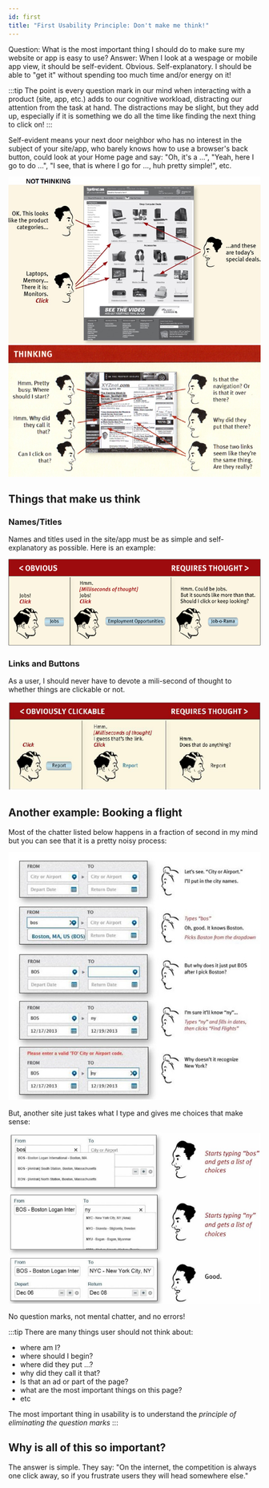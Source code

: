 ```yaml
---
id: first
title: "First Usability Principle: Don't make me think!"
---
```


Question: What is the most important thing I should do to make sure my website or app is easy to use?
Answer: When I look at a wespage or mobile app view, it should be self-evident. Obvious. Self-explanatory. I should be able to "get it" without spending too much time and/or energy on it! 

:::tip
The point is every question mark in our mind when interacting with a product (site, app, etc.) adds to our cognitive workload, distracting our attention from the task at hand. The distractions may be slight, but they add up, especially if it is something we do all the time like finding the next thing to click on!
:::

Self-evident means your next door neighbor who has no interest in the subject of your site/app, who barely knows how to use a browser's back button, could look at your Home page and say: "Oh, it's a ...", "Yeah, here I go to do ...", "I see, that is where I go for ..., huh pretty simple!", etc.

![](../../../static/img/usab1.jpg)
![](../../../static/img/usab2.jpg)

## Things that make us think

### Names/Titles
Names and titles used in the site/app must be as simple and self-explanatory as possible. Here is an example:

![](../../../static/img/usab3.jpg)

### Links and Buttons
As a user, I should never have to devote a mili-second of thought to whether things are clickable or not.

![](../../../static/img/usab4.png)

## Another example: Booking a flight

Most of the chatter listed below happens in a fraction of second in my mind but you can see that it is a pretty noisy process:

![](../../../static/img/usab5.jpg)

But, another site just takes what I type and gives me choices that make sense:

![](../../../static/img/usab6.jpg)

No question marks, not mental chatter, and no errors!

:::tip
There are many things user should not think about:
* where am I?
* where should I begin?
* where did they put ...?
* why did they call it that?
* Is that an ad or part of the page?
* what are the most important things on this page?
* etc

The most important thing in usability is to understand the *principle of eliminating the question marks*
:::

## Why is all of this so important?

The answer is simple. They say: "On the internet, the competition is always one click away, so if you frustrate users they will head somewhere else."

